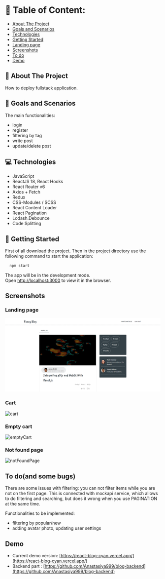 # :book: Table of Content:

- [About The Project](#project-description)
- [Goals and Scenarios](#goals)
- [Technologies](#technologies)
- [Getting Started](#getting-started)
- [Landing page](#landing-page)
- [Screenshots](#screenshots)
- [To do](#todo)
- [Demo](#demo)

## :pencil: About The Project

How to deploy fullstack application.

## :rocket: Goals and Scenarios

The main functionalities:

- login
- register
- filtering by tag
- write post
- update/delete post

## :computer: Technologies

- JavaScript
- ReactJS 18, React Hooks
- React Router v6
- Axios + Fetch
- Redux
- CSS-Modules / SCSS
- React Content Loader
- React Pagination
- Lodash.Debounce
- Code Splitting

## :pushpin: Getting Started

First of all download the project. Then in the project directory use the following command to start the application:

```bash
  npm start
```

The app will be in the development mode.\
Open [http://localhost:3000](http://localhost:3000) to view it in the browser.

## Screenshots

### Landing page

![landing](screenshots/landingPage.png)

### Cart

![cart](screenshots/cart.png)

### Empty cart

![emptyCart](screenshots/emptyCart.png)

### Not found page

![notFoundPage](screenshots/notFound.png)

## To do(and some bugs)

There are some issues with filtering: you can not filter items while you are not on the first page. This is connected with mockapi service, which allows to do filtering and searching, but does it wrong when you use PAGINATION at the same time.

Functionalities to be implemented:

- filtering by popular/new
- adding avatar photo, updating user settings

## Demo

- Current demo version: [https://react-blog-cyan.vercel.app/](https://react-blog-cyan.vercel.app/)
- Backend part : [https://github.com/Anastasiya999/blog-backend](https://github.com/Anastasiya999/blog-backend)
